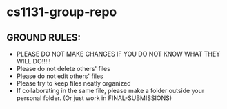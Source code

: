 # cs1131-group-repo

## GROUND RULES:
- PLEASE DO NOT MAKE CHANGES IF YOU DO NOT KNOW WHAT THEY WILL DO!!!!!
- Please do not delete others' files
- Please do not edit others' files
- Please try to keep files neatly organized
- If collaborating in the same file, please make a folder outside your personal folder. (Or just work in FINAL-SUBMISSIONS)
